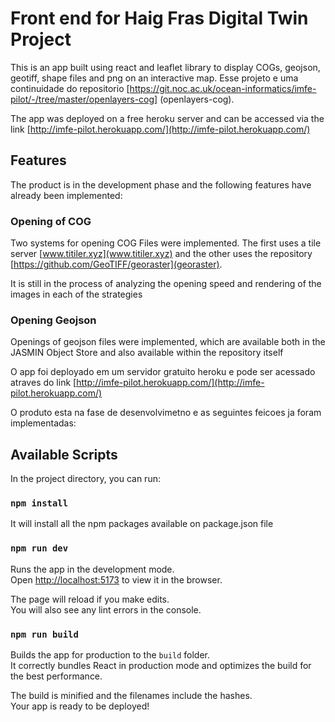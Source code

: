 # Front end for Haig Fras Digital Twin Project

This is an app built using react and leaflet library to display COGs, geojson, geotiff, shape files and png on an interactive map. Esse projeto e uma continuidade do repositorio [https://git.noc.ac.uk/ocean-informatics/imfe-pilot/-/tree/master/openlayers-cog] (openlayers-cog).

The app was deployed on a free heroku server and can be accessed via the link [http://imfe-pilot.herokuapp.com/](http://imfe-pilot.herokuapp.com/)


## Features

The product is in the development phase and the following features have already been implemented:

### Opening of COG

Two systems for opening COG Files were implemented. The first uses a tile server [www.titiler.xyz](www.titiler.xyz) and the other uses the repository [https://github.com/GeoTIFF/georaster](georaster).

It is still in the process of analyzing the opening speed and rendering of the images in each of the strategies

### Opening Geojson

Openings of geojson files were implemented, which are available both in the JASMIN Object Store and also available within the repository itself

O app foi deployado em um servidor gratuito heroku e pode ser acessado atraves do link [http://imfe-pilot.herokuapp.com/](http://imfe-pilot.herokuapp.com/)

O produto esta na fase de desenvolvimetno e as seguintes feicoes ja foram implementadas:

## Available Scripts

In the project directory, you can run:

### `npm install`

It will install all the npm packages available on package.json file

### `npm run dev`

Runs the app in the development mode.\
Open [http://localhost:5173](http://localhost:5173) to view it in the browser.

The page will reload if you make edits.\
You will also see any lint errors in the console.

### `npm run build`

Builds the app for production to the `build` folder.\
It correctly bundles React in production mode and optimizes the build for the best performance.

The build is minified and the filenames include the hashes.\
Your app is ready to be deployed!
